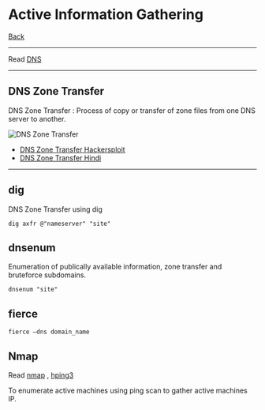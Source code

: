 # Active Information Gathering

[Back](./index.md)

-- -

Read [DNS](../../Networking/DNS.md)

-- -

## DNS Zone Transfer

DNS Zone Transfer : Process of copy or transfer of zone files from one DNS server to another.

![DNS Zone Transfer](https://images.ctfassets.net/aoyx73g9h2pg/1PGX1tDUWI2LvZaMfcuLLD/f98d47c3d88a0756e6d13884fec69628/What-are-DNS-zone-transfers-Diagram.jpg)

- [DNS Zone Transfer Hackersploit](https://youtu.be/kdYnSfzb3UA?si=lxAt7FEex7ZcDcKv)
- [DNS Zone Transfer Hindi](https://youtu.be/4-vKfKVyjHA?si=HmQssVkYpXaDXsOS)

-- -

## dig
DNS Zone Transfer using dig
```
dig axfr @"nameserver" "site"
```


## dnsenum
Enumeration of publically available information, zone transfer and bruteforce subdomains.
```
dnsenum "site"
```


## fierce 

```
fierce –dns domain_name
```


## Nmap

Read [nmap](../../Cyber_Security/Tools/nmap.md) , [hping3](../../Cyber_Security/Tools/hping3.md)

To enumerate active machines using ping scan to gather active machines IP.

